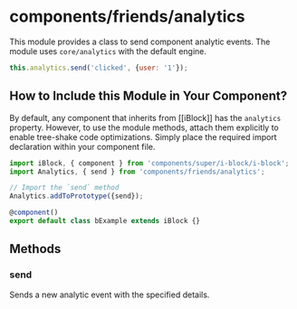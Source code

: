 # components/friends/analytics

This module provides a class to send component analytic events.
The module uses `core/analytics` with the default engine.

```js
this.analytics.send('clicked', {user: '1'});
```

## How to Include this Module in Your Component?

By default, any component that inherits from [[iBlock]] has the `analytics` property.
However, to use the module methods, attach them explicitly to enable tree-shake code optimizations.
Simply place the required import declaration within your component file.

```typescript
import iBlock, { component } from 'components/super/i-block/i-block';
import Analytics, { send } from 'components/friends/analytics';

// Import the `send` method
Analytics.addToPrototype({send});

@component()
export default class bExample extends iBlock {}
```

## Methods

### send

Sends a new analytic event with the specified details.
